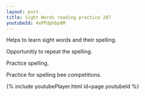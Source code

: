 ```yaml
---
layout: post
title: Sight Words reading practice 207
youtubeId: 4xPPdphbp8M
---
```

 
 
Helps to learn sight words and their spelling.

Opportunitiy to repeat the spelling. 

Practice spelling. 
 
Practice for spelling bee competitions. 
 
{% include youtubePlayer.html id=page.youtubeId %}
 
 
